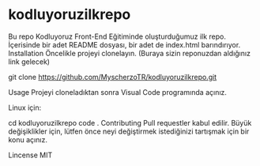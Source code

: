 # kodluyoruzilkrepo
Bu repo Kodluyoruz Front-End Eğitiminde oluşturduğumuz ilk repo. İçerisinde bir adet README dosyası, bir adet de index.html barındırıyor.
Installation
Öncelikle projeyi clonelayın. (Buraya sizin reponuzdan aldığınız link gelecek)

git clone https://github.com/MyscherzoTR/kodluyoruzilkrepo.git

Usage
Projeyi cloneladıktan sonra Visual Code programında açınız.

Linux için:

cd kodluyoruzilkrepo
code .
Contributing
Pull requestler kabul edilir. Büyük değişiklikler için, lütfen önce neyi değiştirmek istediğinizi tartışmak için bir konu açınız.

Lincense
MIT
